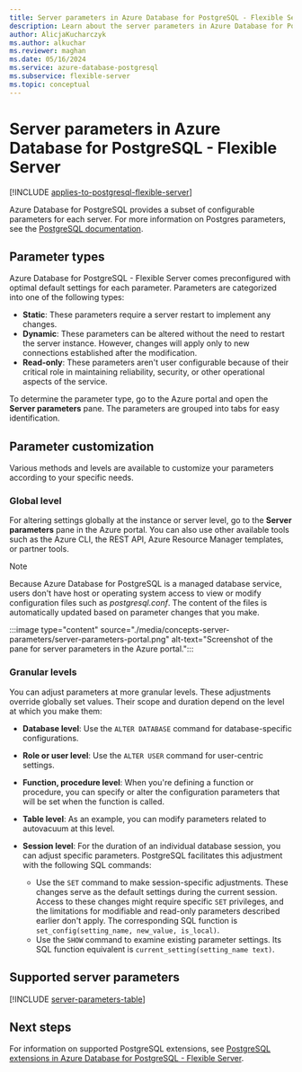 ```yaml
---
title: Server parameters in Azure Database for PostgreSQL - Flexible Server
description: Learn about the server parameters in Azure Database for PostgreSQL - Flexible Server.
author: AlicjaKucharczyk
ms.author: alkuchar
ms.reviewer: maghan
ms.date: 05/16/2024
ms.service: azure-database-postgresql
ms.subservice: flexible-server
ms.topic: conceptual
---
```


# Server parameters in Azure Database for PostgreSQL - Flexible Server

[!INCLUDE [applies-to-postgresql-flexible-server](~/reusable-content/ce-skilling/azure/includes/postgresql/includes/applies-to-postgresql-flexible-server.md)]

Azure Database for PostgreSQL provides a subset of configurable parameters for each server. For more information on
Postgres parameters, see the [PostgreSQL documentation](https://www.postgresql.org/docs/current/runtime-config.html).

## Parameter types

Azure Database for PostgreSQL - Flexible Server comes preconfigured with optimal default settings for each parameter. Parameters are categorized into one of the following types:

* **Static**: These parameters require a server restart to implement any changes.
* **Dynamic**: These parameters can be altered without the need to restart the server instance. However, changes will apply only to new connections established after the modification.
* **Read-only**: These parameters aren't user configurable because of their critical role in maintaining reliability, security, or other operational aspects of the service.

To determine the parameter type, go to the Azure portal and open the **Server parameters** pane. The parameters are grouped into tabs for easy identification.

## Parameter customization

Various methods and levels are available to customize your parameters according to your specific needs.

### Global level

For altering settings globally at the instance or server level, go to the **Server parameters** pane in the Azure portal. You can also use other available tools such as the Azure CLI, the REST API, Azure Resource Manager templates, or partner tools.

> [!NOTE]
> Because Azure Database for PostgreSQL is a managed database service, users don't have host or operating system access to view or modify configuration files such as *postgresql.conf*. The content of the files is automatically updated based on parameter changes that you make.

:::image type="content" source="./media/concepts-server-parameters/server-parameters-portal.png" alt-text="Screenshot of the pane for server parameters in the Azure portal.":::

### Granular levels

You can adjust parameters at more granular levels. These adjustments override globally set values. Their scope and duration depend on the level at which you make them:

* **Database level**: Use the `ALTER DATABASE` command for database-specific configurations.
* **Role or user level**: Use the `ALTER USER` command for user-centric settings.
* **Function, procedure level**: When you're defining a function or procedure, you can specify or alter the configuration parameters that will be set when the function is called.
* **Table level**: As an example, you can modify parameters related to autovacuum at this level.
* **Session level**: For the duration of an individual database session, you can adjust specific parameters. PostgreSQL facilitates this adjustment with the following SQL commands:

  * Use the `SET` command to make session-specific adjustments. These changes serve as the default settings during the current session. Access to these changes might require specific `SET` privileges, and the limitations for modifiable and read-only parameters described earlier don't apply. The corresponding SQL function is `set_config(setting_name, new_value, is_local)`.
  * Use the `SHOW` command to examine existing parameter settings. Its SQL function equivalent is `current_setting(setting_name text)`.

## Supported server parameters

[!INCLUDE [server-parameters-table](./includes/server-parameters-table.md)]

## Next steps

For information on supported PostgreSQL extensions, see [PostgreSQL extensions in Azure Database for PostgreSQL - Flexible Server](concepts-extensions.md).
